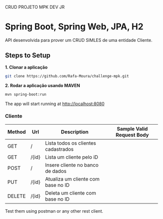 CRUD PROJETO MPK DEV JR

# Spring Boot, Spring Web, JPA, H2

API desenvolvida para prover um CRUD SIMLES de uma entidade Cliente.

## Steps to Setup

**1. Clonar a aplicação**

```bash
git clone https://github.com/Rafa-Moura/challenge-mpk.git
```

**2. Rodar a aplicação usando MAVEN**

```bash
mvn spring-boot:run
```
The app will start running at <http://localhost:8080>

### Cliente

| Method | Url | Description | Sample Valid Request Body |
| ------ | --- | ----------- | ------------------------- |
| GET    | /   | Lista todos os clientes cadastrados | |
| GET    | /{id}| Lista um cliente pelo iD | |
| POST   | /   | Insere cliente no banco de dados ||
| PUT    | /{id}| Atualiza um cliente com base no ID|
| DELETE | /{id}| Deleta um cliente com base no ID|

Test them using postman or any other rest client.

